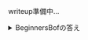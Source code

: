 writeup準備中...
<details>
<summary>BeginnersBofの答え</summary>
ctf4b{Y0u_4r3_4lr34dy_4_BOF_M45t3r!}
</details>